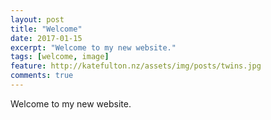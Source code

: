 ```yaml
---
layout: post
title: "Welcome"
date: 2017-01-15
excerpt: "Welcome to my new website."
tags: [welcome, image]
feature: http://katefulton.nz/assets/img/posts/twins.jpg
comments: true
---
```


Welcome to my new website.
